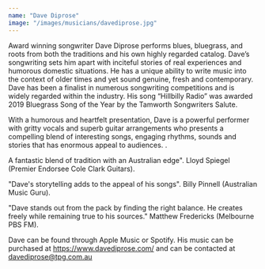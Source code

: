 ```yaml
---
name: "Dave Diprose"
image: "/images/musicians/davediprose.jpg"
---
```


Award winning songwriter Dave Diprose performs blues, bluegrass, and roots from both the traditions and his own highly regarded catalog. Dave’s songwriting sets him apart with inciteful stories of real experiences and humorous domestic situations. He has a unique ability to write music into the context of older times and yet sound genuine, fresh and contemporary. Dave has been a finalist in numerous songwriting competitions and is widely regarded within the industry. His song “Hillbilly Radio” was awarded 2019 Bluegrass Song of the Year by the Tamworth Songwriters Salute.

With a humorous and heartfelt presentation, Dave is a powerful performer with gritty vocals and superb guitar arrangements who presents a compelling blend of interesting songs, engaging rhythms, sounds and stories that has enormous appeal to audiences. .

A fantastic blend of tradition with an Australian edge".
Lloyd Spiegel (Premier Endorsee Cole Clark Guitars).

"Dave's storytelling adds to the appeal of his songs".
Billy Pinnell (Australian Music Guru).

"Dave stands out from the pack by finding the right balance. He creates freely while remaining true to his sources."
Matthew Fredericks (Melbourne PBS FM).

Dave can be found through Apple Music or Spotify.
His music can be purchased at <https://www.davediprose.com/> and can be contacted at <davediprose@tpg.com.au>
